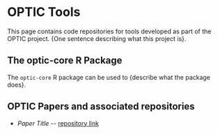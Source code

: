 # OPTIC Tools

This page contains code repositories for tools developed as part of the OPTIC project. {One sentence describing what this project is}.

## The optic-core R Package

The `optic-core` R package can be used to {describe what the package does}.

## OPTIC Papers and associated repositories

- *Paper Title*
-- [repository link]()
